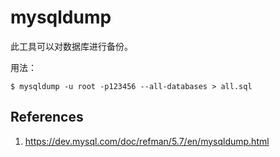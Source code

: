 # mysqldump

此工具可以对数据库进行备份。

用法：

```
$ mysqldump -u root -p123456 --all-databases > all.sql
```

## References

1. https://dev.mysql.com/doc/refman/5.7/en/mysqldump.html